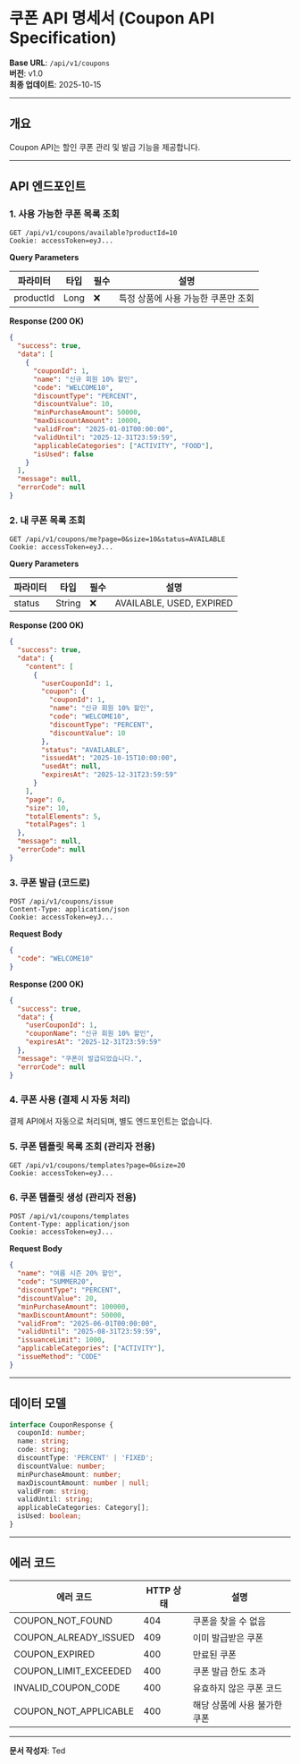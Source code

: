 # 쿠폰 API 명세서 (Coupon API Specification)

**Base URL**: `/api/v1/coupons`  
**버전**: v1.0  
**최종 업데이트**: 2025-10-15

---

## 개요

Coupon API는 할인 쿠폰 관리 및 발급 기능을 제공합니다.

---

## API 엔드포인트

### 1. 사용 가능한 쿠폰 목록 조회

```http
GET /api/v1/coupons/available?productId=10
Cookie: accessToken=eyJ...
```

**Query Parameters**

| 파라미터 | 타입 | 필수 | 설명 |
|---------|------|------|------|
| productId | Long | ❌ | 특정 상품에 사용 가능한 쿠폰만 조회 |

**Response (200 OK)**

```json
{
  "success": true,
  "data": [
    {
      "couponId": 1,
      "name": "신규 회원 10% 할인",
      "code": "WELCOME10",
      "discountType": "PERCENT",
      "discountValue": 10,
      "minPurchaseAmount": 50000,
      "maxDiscountAmount": 10000,
      "validFrom": "2025-01-01T00:00:00",
      "validUntil": "2025-12-31T23:59:59",
      "applicableCategories": ["ACTIVITY", "FOOD"],
      "isUsed": false
    }
  ],
  "message": null,
  "errorCode": null
}
```

### 2. 내 쿠폰 목록 조회

```http
GET /api/v1/coupons/me?page=0&size=10&status=AVAILABLE
Cookie: accessToken=eyJ...
```

**Query Parameters**

| 파라미터 | 타입 | 필수 | 설명 |
|---------|------|------|------|
| status | String | ❌ | AVAILABLE, USED, EXPIRED |

**Response (200 OK)**

```json
{
  "success": true,
  "data": {
    "content": [
      {
        "userCouponId": 1,
        "coupon": {
          "couponId": 1,
          "name": "신규 회원 10% 할인",
          "code": "WELCOME10",
          "discountType": "PERCENT",
          "discountValue": 10
        },
        "status": "AVAILABLE",
        "issuedAt": "2025-10-15T10:00:00",
        "usedAt": null,
        "expiresAt": "2025-12-31T23:59:59"
      }
    ],
    "page": 0,
    "size": 10,
    "totalElements": 5,
    "totalPages": 1
  },
  "message": null,
  "errorCode": null
}
```

### 3. 쿠폰 발급 (코드로)

```http
POST /api/v1/coupons/issue
Content-Type: application/json
Cookie: accessToken=eyJ...
```

**Request Body**

```json
{
  "code": "WELCOME10"
}
```

**Response (200 OK)**

```json
{
  "success": true,
  "data": {
    "userCouponId": 1,
    "couponName": "신규 회원 10% 할인",
    "expiresAt": "2025-12-31T23:59:59"
  },
  "message": "쿠폰이 발급되었습니다.",
  "errorCode": null
}
```

### 4. 쿠폰 사용 (결제 시 자동 처리)

결제 API에서 자동으로 처리되며, 별도 엔드포인트는 없습니다.

### 5. 쿠폰 템플릿 목록 조회 (관리자 전용)

```http
GET /api/v1/coupons/templates?page=0&size=20
Cookie: accessToken=eyJ...
```

### 6. 쿠폰 템플릿 생성 (관리자 전용)

```http
POST /api/v1/coupons/templates
Content-Type: application/json
Cookie: accessToken=eyJ...
```

**Request Body**

```json
{
  "name": "여름 시즌 20% 할인",
  "code": "SUMMER20",
  "discountType": "PERCENT",
  "discountValue": 20,
  "minPurchaseAmount": 100000,
  "maxDiscountAmount": 50000,
  "validFrom": "2025-06-01T00:00:00",
  "validUntil": "2025-08-31T23:59:59",
  "issuanceLimit": 1000,
  "applicableCategories": ["ACTIVITY"],
  "issueMethod": "CODE"
}
```

---

## 데이터 모델

```typescript
interface CouponResponse {
  couponId: number;
  name: string;
  code: string;
  discountType: 'PERCENT' | 'FIXED';
  discountValue: number;
  minPurchaseAmount: number;
  maxDiscountAmount: number | null;
  validFrom: string;
  validUntil: string;
  applicableCategories: Category[];
  isUsed: boolean;
}
```

---

## 에러 코드

| 에러 코드 | HTTP 상태 | 설명 |
|----------|----------|------|
| COUPON_NOT_FOUND | 404 | 쿠폰을 찾을 수 없음 |
| COUPON_ALREADY_ISSUED | 409 | 이미 발급받은 쿠폰 |
| COUPON_EXPIRED | 400 | 만료된 쿠폰 |
| COUPON_LIMIT_EXCEEDED | 400 | 쿠폰 발급 한도 초과 |
| INVALID_COUPON_CODE | 400 | 유효하지 않은 쿠폰 코드 |
| COUPON_NOT_APPLICABLE | 400 | 해당 상품에 사용 불가한 쿠폰 |

---

**문서 작성자**: Ted
